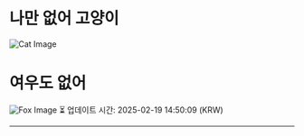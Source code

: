 
# 나만 없어 고양이

![Cat Image](https://cdn2.thecatapi.com/images/806.gif)

# 여우도 없어
![Fox Image](https://randomfox.ca/images/31.jpg)
⏳ 업데이트 시간: 2025-02-19 14:50:09 (KRW)

---
